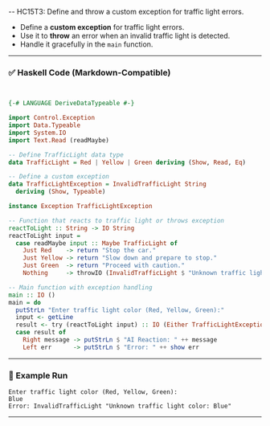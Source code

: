 -- HC15T3: Define and throw a custom exception for traffic light errors.

* Define a **custom exception** for traffic light errors.
* Use it to **throw** an error when an invalid traffic light is detected.
* Handle it gracefully in the `main` function.

---

### ✅ Haskell Code (Markdown-Compatible)

```haskell


{-# LANGUAGE DeriveDataTypeable #-}

import Control.Exception
import Data.Typeable
import System.IO
import Text.Read (readMaybe)

-- Define TrafficLight data type
data TrafficLight = Red | Yellow | Green deriving (Show, Read, Eq)

-- Define a custom exception
data TrafficLightException = InvalidTrafficLight String
  deriving (Show, Typeable)

instance Exception TrafficLightException

-- Function that reacts to traffic light or throws exception
reactToLight :: String -> IO String
reactToLight input =
  case readMaybe input :: Maybe TrafficLight of
    Just Red    -> return "Stop the car."
    Just Yellow -> return "Slow down and prepare to stop."
    Just Green  -> return "Proceed with caution."
    Nothing     -> throwIO (InvalidTrafficLight $ "Unknown traffic light color: " ++ input)

-- Main function with exception handling
main :: IO ()
main = do
  putStrLn "Enter traffic light color (Red, Yellow, Green):"
  input <- getLine
  result <- try (reactToLight input) :: IO (Either TrafficLightException String)
  case result of
    Right message -> putStrLn $ "AI Reaction: " ++ message
    Left err      -> putStrLn $ "Error: " ++ show err
```

---

### 🧪 Example Run

```
Enter traffic light color (Red, Yellow, Green):
Blue
Error: InvalidTrafficLight "Unknown traffic light color: Blue"
```

---
